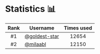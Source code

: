 # Statistics 📊

|Rank|Username|Times used|
:--------:|--------|:--------:|
|#1|[@goldest-star](https://github.com/goldest-star)|12654|
|#2|[@milaabl](https://github.com/milaabl)|12150|
